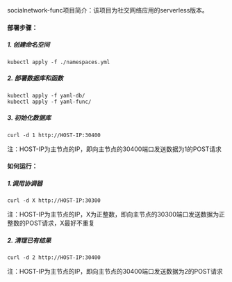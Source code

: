 
socialnetwork-func项目简介：该项目为社交网络应用的serverless版本。

#### **部署步骤：**
##### 1. 创建命名空间

```
kubectl apply -f ./namespaces.yml
```

##### 2. 部署数据库和函数

```
kubectl apply -f yaml-db/
kubectl apply -f yaml-func/
```


##### 3. 初始化数据库

```
curl -d 1 http://HOST-IP:30400
```

注：HOST-IP为主节点的IP，即向主节点的30400端口发送数据为1的POST请求

#### 如何运行： 
##### 1.调用协调器

```
curl -d X http://HOST-IP:30300
```

注：HOST-IP为主节点的IP，X为正整数，即向主节点的30300端口发送数据为正整数的POST请求，X最好不重复
##### 2. 清理已有结果

```
curl -d 2 http://HOST-IP:30400
```

注：HOST-IP为主节点的IP，即向主节点的30400端口发送数据为2的POST请求
